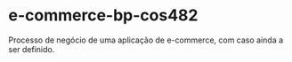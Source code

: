 # e-commerce-bp-cos482
Processo de negócio de uma aplicação de e-commerce, com caso ainda a ser definido.
